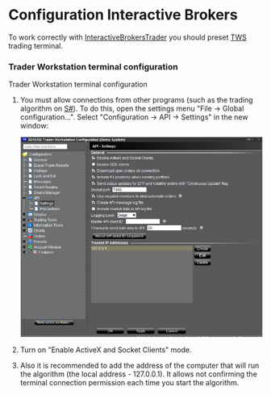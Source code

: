 # Configuration Interactive Brokers

To work correctly with [InteractiveBrokersTrader](../api/StockSharp.InteractiveBrokers.InteractiveBrokersTrader.html) you should preset [TWS](https://interactivebrokers.com/en/index.php?f=1537) trading terminal. 

### Trader Workstation terminal configuration

Trader Workstation terminal configuration

1. You must allow connections from other programs (such as the trading algorithm on [S\#](StockSharpAbout.md)). To do this, open the settings menu "File \-\> Global configuration...". Select "Configuration \-\> API \-\> Settings" in the new window:

   ![ib settings](../images/ib_settings.png)
2. Turn on "Enable ActiveX and Socket Clients" mode.
3. Also it is recommended to add the address of the computer that will run the algorithm (the local address \- 127.0.0.1). It allows not confirming the terminal connection permission each time you start the algorithm.
